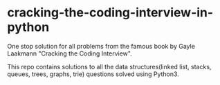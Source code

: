 # cracking-the-coding-interview-in-python

One stop solution for all problems from the famous book by Gayle Laakmann "Cracking the Coding Interview".

This repo contains solutions to all the data structures(linked list, stacks, queues, trees, graphs, trie) questions solved using Python3.
